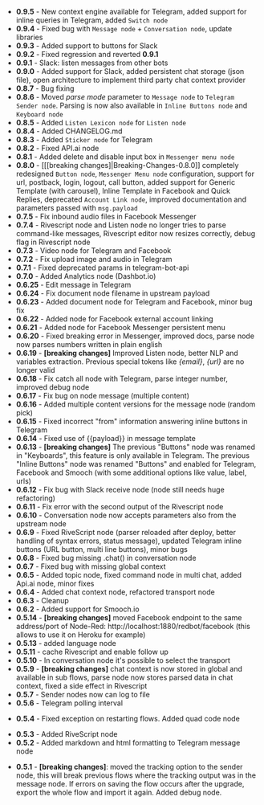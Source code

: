 * **0.9.5** - New context engine available for Telegram, added support for inline queries in Telegram, added `Switch node`
* **0.9.4** - Fixed bug with `Message node` + `Conversation node`, update libraries 
* **0.9.3** - Added support to buttons for Slack 
* **0.9.2** - Fixed regression and reverted **0.9.1** 
* **0.9.1** - Slack: listen messages from other bots 
* **0.9.0** - Added support for Slack, added persistent chat storage (json file), open architecture to implement third party chat context provider 
* **0.8.7** - Bug fixing
* **0.8.6** - Moved *parse mode* parameter to `Message node` to `Telegram Sender node`. Parsing is now also available in `Inline Buttons node` and `Keyboard node`
* **0.8.5** - Added `Listen Lexicon node` for `Listen node`
* **0.8.4** - Added CHANGELOG.md
* **0.8.3** - Added `Sticker node` for Telegram
* **0.8.2** - Fixed API.ai node
* **0.8.1** - Added delete and disable input box in `Messenger menu node`
* **0.8.0** - [[[breaking changes]|Breaking-Changes-0.8.0]] completely redesigned `Button node`, `Messenger Menu node` configuration, support for url, postback, login, logout, call button, added support for Generic Template (with carousel), Inline Template in Facebook and Quick Replies, deprecated `Account Link node`, improved documentation and parameters passed with `msg.payload`
* **0.7.5** - Fix inbound audio files in Facebook Messenger
* **0.7.4** - Rivescript node and Listen node no longer tries to parse command-like messages, Rivescript editor now resizes correctly, debug flag in Rivescript node
* **0.7.3** - Video node for Telegram and Facebook
* **0.7.2** - Fix upload image and audio in Telegram
* **0.7.1** - Fixed deprecated params in telegram-bot-api
* **0.7.0** - Added Analytics node (Dashbot.io)
* **0.6.25** - Edit message in Telegram
* **0.6.24** - Fix document node filename in upstream payload
* **0.6.23** - Added document node for Telegram and Facebook, minor bug fix 
* **0.6.22** - Added node for Facebook external account linking
* **0.6.21** - Added node for Facebook Messenger persistent menu
* **0.6.20** - Fixed breaking error in Messenger, improved docs, parse node now parses numbers written in plain english
* **0.6.19** - **[breaking changes]** Improved Listen node, better NLP and variables extraction. Previous special tokens like *{email}*, *{url}* are no longer valid
* **0.6.18** - Fix catch all node with Telegram, parse integer number, improved debug node
* **0.6.17** - Fix bug on node message (multiple content)
* **0.6.16** - Added multiple content versions for the message node (random pick)
* **0.6.15** - Fixed incorrect "from" information answering inline buttons in Telegram
* **0.6.14** - Fixed use of {{payload}} in message template
* **0.6.13** - **[breaking changes]** The previous "Buttons" node was renamed in "Keyboards", this feature is only available in Telegram. The previous "Inline Buttons" node was renamed "Buttons" and enabled for Telegram, Facebook and Smooch (with some additional options like value, label, urls)
* **0.6.12** - Fix bug with Slack receive node (node still needs huge refactoring)
* **0.6.11** - Fix error with the second output of the Rivescript node
* **0.6.10** - Conversation node now accepts parameters also from the upstream node
* **0.6.9** - Fixed RiveScript node (parser reloaded after deploy, better handling of syntax errors, status message), updated Telegram inline buttons (URL button, multi line buttons), minor bugs
* **0.6.8** - Fixed bug missing .chat() in conversation node
* **0.6.7** -  Fixed bug with missing global context
* **0.6.5** - Added topic node, fixed command node in multi chat, added Api.ai node, minor fixes
* **0.6.4** - Added chat context node, refactored transport node
* **0.6.3** - Cleanup
* **0.6.2** - Added support for Smooch.io
* **0.5.14** - **[breaking changes]** moved Facebook endpoint to the same address/port of Node-Red: http://localhost:1880/redbot/facebook (this allows to use it on Heroku for example)
* **0.5.13** - added language node
* **0.5.11** - cache Rivescript and enable follow up
* **0.5.10** - In conversation node it's possible to select the transport
* **0.5.9** - **[breaking changes]** chat context is now stored in global and available in sub flows, parse node now stores parsed data in chat context, fixed a side effect in Rivescript
* **0.5.7** - Sender nodes now can log to file
* **0.5.6** - Telegram polling interval
- **0.5.4** - Fixed exception on restarting flows. Added quad code node
* **0.5.3** - Added RiveScript node
* **0.5.2** - Added markdown and html formatting to Telegram message node
- **0.5.1** - **[breaking changes]**: moved the tracking option to the sender node, this will break previous flows where the tracking output was in the message node. If errors on saving the flow occurs after the upgrade, export the whole flow and import it again. Added debug node.